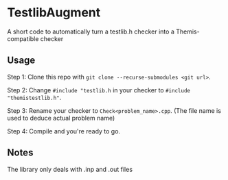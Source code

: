 # TestlibAugment
A short code to automatically turn a testlib.h checker into a Themis-compatible checker

## Usage

Step 1: Clone this repo with ```git clone --recurse-submodules <git url>```.

Step 2: Change ```#include "testlib.h``` in your checker to ```#include "themistestlib.h"```.

Step 3: Rename your checker to ```Check<problem_name>.cpp```. (The file name is used to deduce actual problem name)

Step 4: Compile and you're ready to go.

## Notes

The library only deals with .inp and .out files
